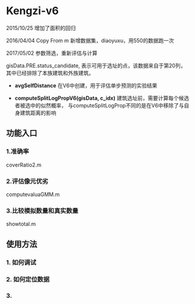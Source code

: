 # Kengzi-v6
2015/10/25
增加了面积的回归

2016/04/04
Copy From m
新增数据集，diaoyuxu，用550的数据跑一次


2017/05/02
参数筛选，重新评估与计算

gisData.PRE.status_candidate, 表示可用于选址的点，该数据来自于第20列， 其中已经排除了本族建筑和外族建筑。

+ **avgSelfDistance** 
    在V6中创建，用于评估单步预测的实验结果

+ **computeSplitLogPropV6(gisData, c_idx)**
    建筑选址前，需要计算每个候选者被选中的似然概率， 与computeSplitLogProp不同的是在V6中移除了与自身建筑距离的影响


## 功能入口
### 1.准确率  
coverRatio2.m


### 2.评估像元优劣  
computevaluaGMM.m 



### 3.比较模拟数量和真实数量  
showtotal.m 


## 使用方法
### 1. 如何调试


### 2. 如何定位数据

### 3. 
